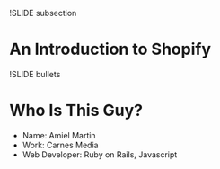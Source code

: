 !SLIDE subsection
# An Introduction to Shopify #

!SLIDE bullets
# Who Is This Guy? #

* Name: Amiel Martin
* Work: Carnes Media
* Web Developer:
  Ruby on Rails,
  Javascript
<!-- * Juggler -->
